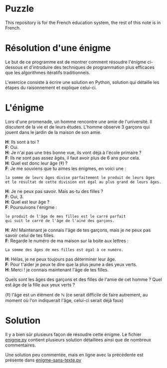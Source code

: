 # Puzzle

This repository is for the French education system,
the rest of this note is in French.

# Résolution d'une énigme
Le but de ce programme est de montrer comment résoudre l'énigme ci-dessous
et d'introduire des techniques de programmation plus efficaces que les
algorithmes itératifs traditionnels.

L'exercice consiste à écrire une solution en Python, solution qui détaille les
étapes du raisonnement et explique celui-ci.

# L'énigme

Lors d'une promenade, un homme rencontre une amie de l'université.
Il discutent de la vie et de leurs études.
L'homme observe 3 garçons qui jouent dans le jardin de la maison de son amie.

__H__: Ils sont à toi ?<br/>
__F__: Oui.<br/>
__H__: Je n'ai pas une très bonne vue, ils vont déjà à l'école primaire ?<br/>
__F__: Ils ne sont pas assez âgés, il faut avoir plus de 6 ans pour cela.<br/>
__H__: Quel est donc leur âge (‡) ?<br/>
__F__: Je me souviens que tu aimes les énigmes, en voici une :

    la somme de leurs âges divise parfaitement le produit de leurs âges
    et le résultat de cette division est égal au plus grand de leurs âges.

__H__: Je ne peux pas savoir. Mais as-tu des filles ?<br/>
__F__: Oui, 3.<br/>
__H__: Quel est leur âge ?<br/>
__F__: Poursuivons l'énigme :

    le produit de l'âge de mes filles est le carré parfait
    qui suit le carré de l'âge de l'ainé des garçons.

__H__: Ah! Maintenant je connais l'âge de tes garçons,
    mais je ne peux pas savoir celui de tes filles.<br/>
__F__: Regarde le numéro de ma maison sur la boite aux lettres :

    La somme des âges de mes filles est égal à ce numéro.

__H__: Hélas, je ne peux toujours pas déterminer leur âge.<br/>
__F__: Pour t'aider je peux te dire que la plus jeune a des yeux verts.<br/>
__H__: Merci ! je connais maintenant l'âge de tes filles.

Quels sont les âges des garçons et des filles de l'amie de cet homme ?
Quel est âge de la fille aux yeux verts ?

(‡) l'âge est un élément de ℕ (ce serait difficile de faire autrement, au moment où l'on indiquerait l'âge, celui-ci serait déjà faux)

# Solution
Il y a bien sûr plusieurs façon de résoudre cette énigme. Le fichier
[enigme.py](https://github.com/jr-grenoble/puzzle/blob/master/enigme.py)
contient plusieurs solution détaillées ainsi que de nombreux commentaires.

Une solution peu commentée, mais en ligne avec la précédente est présente dans
[enigme-sans-texte.py](https://github.com/jr-grenoble/puzzle/blob/master/enigme-sans-texte.py)
